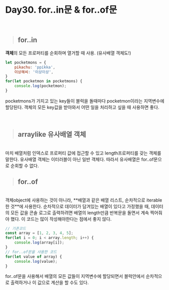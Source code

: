 # Day30. for..in문 & for..of문
<br>

> ## for..in 
**객체**의 모든 프로퍼티를 순회하며 열거할 때 사용. (유사배열 객체도!)
```javascript
let pocketmons = {
    pikachu: 'ppikka',
    이상해씨: '이상이상',
}
for(let pocketmon in pocketmons) {
    console.log(pocketmon);
}
````
pocketmons가 가지고 있는 key들이 블럭을 돌때마다 pocketmon이라는 지역변수에 할당된다.
객체의 모든 key값을 받아와서 어떤 일을 처리하고 싶을 때 사용하면 좋다.

<br>

> ## arraylike 유사배열 객체
<br>
마치 배열처럼 인덱스로 프로퍼티 값에 접근할 수 있고 length프로퍼티를 갖는 객체를 말한다. 
유사배열 객체는 이터러블이 아닌 일반 객체다. 따라서 유사배열은 for..of문으로 순회할 수 없다. 

<br>

> ## for..of 
<br>
객체object에 사용하는 것이 아니라, **배열과 같은 배열 리스트, 순차적으로 iterable한 것**에 사용한다.
순차적으로 데이터가 담겨있는 배열이 있다고 가정했을 때, 데이터의 모든 값을 콘솔 로그로 출력하려면 배열의 length만큼 반복문을 돌면서 계속 찍어줘야 했다. 이 코드는 많이 작성해야한다는 점에서 좋지 않다.

```javascript
// 기존코드
const array = [1, 2, 3, 4, 5];
for(let i = 0; i < array.length; i++) {
    console.log(array[i]);
}
// for..of문을 사용한 코드
for(let value of array) {
    console.log(value);
}
````
for..of문을 사용해서 배열의 모든 값들이 지역변수에 할당되면서 블럭안에서 순차적으로 출력하거나 이 값으로 계산을 할 수도 있다.
